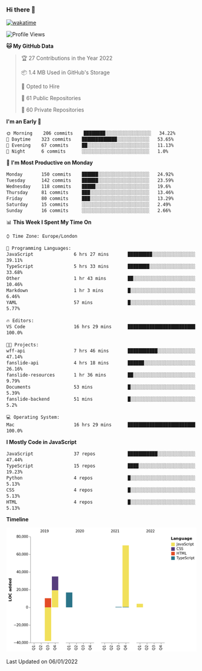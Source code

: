 ### Hi there 👋

[![wakatime](https://wakatime.com/badge/user/fbd6d84b-3d41-4f0d-b9de-9fbf06457c16.svg)](https://wakatime.com/@fbd6d84b-3d41-4f0d-b9de-9fbf06457c16)

<!--
**kkarimi/kkarimi** is a ✨ _special_ ✨ repository because its `README.md` (this file) appears on your GitHub profile.

Here are some ideas to get you started:

- 🔭 I’m currently working on ...
- 🌱 I’m currently learning ...
- 👯 I’m looking to collaborate on ...
- 🤔 I’m looking for help with ...
- 💬 Ask me about ...
- 📫 How to reach me: ...
- 😄 Pronouns: ...
- ⚡ Fun fact: ...
-->

<!--START_SECTION:waka-->
![Profile Views](http://img.shields.io/badge/Profile%20Views-6-blue)

**🐱 My GitHub Data** 

> 🏆 27 Contributions in the Year 2022
 > 
> 📦 1.4 MB Used in GitHub's Storage 
 > 
> 💼 Opted to Hire
 > 
> 📜 61 Public Repositories 
 > 
> 🔑 60 Private Repositories  
 > 
**I'm an Early 🐤** 

```text
🌞 Morning    206 commits    ████████░░░░░░░░░░░░░░░░░   34.22% 
🌆 Daytime    323 commits    █████████████░░░░░░░░░░░░   53.65% 
🌃 Evening    67 commits     ██░░░░░░░░░░░░░░░░░░░░░░░   11.13% 
🌙 Night      6 commits      ░░░░░░░░░░░░░░░░░░░░░░░░░   1.0%

```
📅 **I'm Most Productive on Monday** 

```text
Monday       150 commits    ██████░░░░░░░░░░░░░░░░░░░   24.92% 
Tuesday      142 commits    ██████░░░░░░░░░░░░░░░░░░░   23.59% 
Wednesday    118 commits    █████░░░░░░░░░░░░░░░░░░░░   19.6% 
Thursday     81 commits     ███░░░░░░░░░░░░░░░░░░░░░░   13.46% 
Friday       80 commits     ███░░░░░░░░░░░░░░░░░░░░░░   13.29% 
Saturday     15 commits     ░░░░░░░░░░░░░░░░░░░░░░░░░   2.49% 
Sunday       16 commits     ░░░░░░░░░░░░░░░░░░░░░░░░░   2.66%

```


📊 **This Week I Spent My Time On** 

```text
⌚︎ Time Zone: Europe/London

💬 Programming Languages: 
JavaScript               6 hrs 27 mins       █████████░░░░░░░░░░░░░░░░   39.11% 
TypeScript               5 hrs 33 mins       ████████░░░░░░░░░░░░░░░░░   33.68% 
Other                    1 hr 43 mins        ██░░░░░░░░░░░░░░░░░░░░░░░   10.46% 
Markdown                 1 hr 3 mins         █░░░░░░░░░░░░░░░░░░░░░░░░   6.46% 
YAML                     57 mins             █░░░░░░░░░░░░░░░░░░░░░░░░   5.77%

🔥 Editors: 
VS Code                  16 hrs 29 mins      █████████████████████████   100.0%

🐱‍💻 Projects: 
wff-api                  7 hrs 46 mins       ███████████░░░░░░░░░░░░░░   47.14% 
fanslide-api             4 hrs 18 mins       ██████░░░░░░░░░░░░░░░░░░░   26.16% 
fanslide-resources       1 hr 36 mins        ██░░░░░░░░░░░░░░░░░░░░░░░   9.79% 
Documents                53 mins             █░░░░░░░░░░░░░░░░░░░░░░░░   5.39% 
fanslide-backend         51 mins             █░░░░░░░░░░░░░░░░░░░░░░░░   5.2%

💻 Operating System: 
Mac                      16 hrs 29 mins      █████████████████████████   100.0%

```

**I Mostly Code in JavaScript** 

```text
JavaScript               37 repos            ███████████░░░░░░░░░░░░░░   47.44% 
TypeScript               15 repos            ████░░░░░░░░░░░░░░░░░░░░░   19.23% 
Python                   4 repos             █░░░░░░░░░░░░░░░░░░░░░░░░   5.13% 
CSS                      4 repos             █░░░░░░░░░░░░░░░░░░░░░░░░   5.13% 
HTML                     4 repos             █░░░░░░░░░░░░░░░░░░░░░░░░   5.13%

```


**Timeline**

![Chart not found](https://raw.githubusercontent.com/kkarimi/kkarimi/main/charts/bar_graph.png) 


 Last Updated on 06/01/2022
<!--END_SECTION:waka-->
